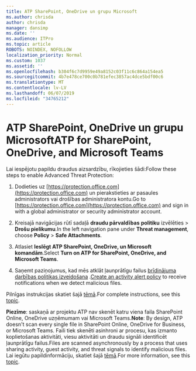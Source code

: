 ```yaml
---
title: ATP SharePoint, OneDrive un grupu Microsoft
ms.author: chrisda
author: chrisda
manager: dansimp
ms.date: ''
ms.audience: ITPro
ms.topic: article
ROBOTS: NOINDEX, NOFOLLOW
localization_priority: Normal
ms.custom: 1037
ms.assetid: ''
ms.openlocfilehash: b304f6c7d9959e49a8152c03f11c6c864a154ea5
ms.sourcegitcommit: 4b7e478ce700c0b781efec3857ac4dce5bdf00c6
ms.translationtype: MT
ms.contentlocale: lv-LV
ms.lasthandoff: 06/07/2019
ms.locfileid: "34765212"
---
```

# <a name="atp-for-sharepoint-onedrive-and-microsoft-teams"></a><span data-ttu-id="d36b6-102">ATP SharePoint, OneDrive un grupu Microsoft</span><span class="sxs-lookup"><span data-stu-id="d36b6-102">ATP for SharePoint, OneDrive, and Microsoft Teams</span></span>

<span data-ttu-id="d36b6-103">Lai iespējotu papildu draudus aizsardzību, rīkojieties šādi:</span><span class="sxs-lookup"><span data-stu-id="d36b6-103">Follow these steps to enable Advanced Threat Protection:</span></span>

1. <span data-ttu-id="d36b6-104">Dodieties uz [https://protection.office.com](https://protection.office.com) un pierakstieties ar pasaules administrators vai drošības administratora kontu.</span><span class="sxs-lookup"><span data-stu-id="d36b6-104">Go to [https://protection.office.com](https://protection.office.com) and sign in with a global administrator or security administrator account.</span></span>

2. <span data-ttu-id="d36b6-105">Kreisajā navigācijas rūtī sadaļā **draudu pārvaldības** **politiku** izvēlēties \> **Drošu pielikumu**.</span><span class="sxs-lookup"><span data-stu-id="d36b6-105">In the left navigation pane under **Threat management**, choose **Policy** \> **Safe Attachments**.</span></span>

3. <span data-ttu-id="d36b6-106">Atlasiet **Ieslēgt ATP SharePoint, OneDrive, un Microsoft komandām**.</span><span class="sxs-lookup"><span data-stu-id="d36b6-106">Select **Turn on ATP for SharePoint, OneDrive, and Microsoft Teams**.</span></span>

4. <span data-ttu-id="d36b6-107">Saņemt paziņojumus, kad mēs atklāt ļaunprātīgu failus [brīdinājuma darbības politikas izveidošana](https://docs.microsoft.com/office365/securitycompliance/create-activity-alerts) .</span><span class="sxs-lookup"><span data-stu-id="d36b6-107">[Create an activity alert policy](https://docs.microsoft.com/office365/securitycompliance/create-activity-alerts) to receive notifications when we detect malicious files.</span></span>

<span data-ttu-id="d36b6-108">Pilnīgas instrukcijas skatiet šajā [tēmā](https://docs.microsoft.com/office365/securitycompliance/turn-on-atp-for-spo-odb-and-teams).</span><span class="sxs-lookup"><span data-stu-id="d36b6-108">For complete instructions, see this [topic](https://docs.microsoft.com/office365/securitycompliance/turn-on-atp-for-spo-odb-and-teams).</span></span>

<span data-ttu-id="d36b6-109">**Piezīme**: saskaņā ar projektu ATP nav skenēt katru viena faila SharePoint Online, OneDrive uzņēmumam vai Microsoft Teams.</span><span class="sxs-lookup"><span data-stu-id="d36b6-109">**Note**: By design, ATP doesn't scan every single file in SharePoint Online, OneDrive for Business, or Microsoft Teams.</span></span> <span data-ttu-id="d36b6-110">Faili tiek skenēti asinhroni ar procesu, kas izmanto koplietošanas aktivitāti, viesu aktivitāti un draudu signāli identificēt ļaunprātīgu failus.</span><span class="sxs-lookup"><span data-stu-id="d36b6-110">Files are scanned asynchronously by a process that uses sharing activity, guest activity, and threat signals to identify malicious files.</span></span> <span data-ttu-id="d36b6-111">Lai iegūtu papildinformāciju, skatiet šajā [tēmā](https://docs.microsoft.com/office365/securitycompliance/atp-for-spo-odb-and-teams).</span><span class="sxs-lookup"><span data-stu-id="d36b6-111">For more information, see this [topic](https://docs.microsoft.com/office365/securitycompliance/atp-for-spo-odb-and-teams).</span></span>
